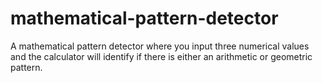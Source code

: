 # mathematical-pattern-detector
A mathematical pattern detector where you input three numerical values and the calculator will identify if there is either an arithmetic or geometric pattern.
